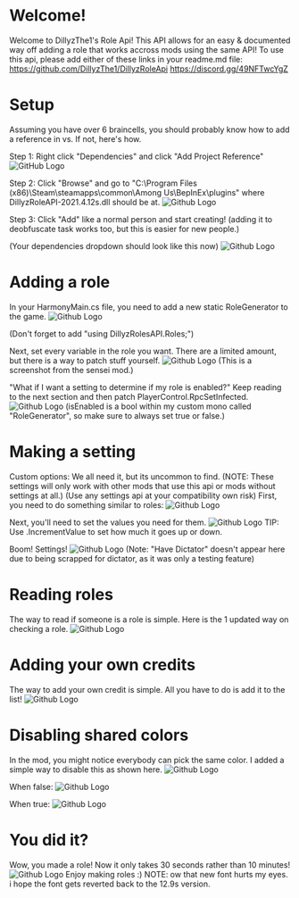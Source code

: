 # Welcome!
Welcome to DillyzThe1's Role Api!
This API allows for an easy & documented way off adding a role that works accross mods using the same API!
To use this api, please add either of these links in your readme.md file:
https://github.com/DillyzThe1/DillyzRoleApi
https://discord.gg/49NFTwcYgZ

# Setup
Assuming you have over 6 braincells, you should probably know how to add a reference in vs.
If not, here's how.

Step 1: Right click "Dependencies" and click "Add Project Reference"
![GitHub Logo](/instructions/pics/addref.png)

Step 2: Click "Browse" and go to "C:\Program Files (x86)\Steam\steamapps\common\Among Us\BepInEx\plugins" where DillyzRoleAPI-2021.4.12s.dll should be at.
![Github Logo](/instructions/pics/browse.png)

Step 3: Click "Add" like a normal person and start creating! 
(adding it to deobfuscate task works too, but this is easier for new people.)

(Your dependencies dropdown should look like this now)
![Github Logo](/instructions/pics/depend.png)

# Adding a role 
In your HarmonyMain.cs file, you need to add a new static RoleGenerator to the game.
![Github Logo](/instructions/pics/rolegen.png)

(Don't forget to add "using DillyzRolesAPI.Roles;")

Next, set every variable in the role you want.
There are a limited amount, but there is a way to patch stuff yourself.
![Github Logo](/instructions/pics/roleenable.png)
(This is a screenshot from the sensei mod.)

"What if I want a setting to determine if my role is enabled?"
Keep reading to the next section and then patch PlayerControl.RpcSetInfected.
![Github Logo](/instructions/pics/rpcsetinfected.png)
(isEnabled is a bool within my custom mono called "RoleGenerator", so make sure to always set true or false.)

# Making a setting
Custom options: We all need it, but its uncommon to find.
(NOTE: These settings will only work with other mods that use this api or mods without settings at all.)
(Use any settings api at your compatibility own risk)
First, you need to do something similar to roles:
![Github Logo](/instructions/pics/options.png)

Next, you'll need to set the values you need for them.
![Github Logo](/instructions/pics/boolandnumb.png)
TIP: Use .IncrementValue to set how much it goes up or down.

Boom! Settings!
![Github Logo](/instructions/pics/lmaoileakmyownmods.png)
(Note: "Have Dictator" doesn't appear here due to being scrapped for dictator, as it was only a testing feature)

# Reading roles
The way to read if someone is a role is simple.
Here is the 1 updated way on checking a role.
![Github Logo](/instructions/pics/rolecheck.png)

# Adding your own credits
The way to add your own credit is simple.
All you have to do is add it to the list!
![Github Logo](/instructions/pics/credits.png)

# Disabling shared colors
In the mod, you might notice everybody can pick the same color.
I added a simple way to disable this as shown here.
![Github Logo](/instructions/pics/yoink.png)

When false:
![Github Logo](/instructions/pics/false.png)

When true:
![Github Logo](/instructions/pics/true.png)

# You did it?
Wow, you made a role!
Now it only takes 30 seconds rather than 10 minutes!
![Github Logo](/instructions/pics/crewpostor.png)
Enjoy making roles :)
NOTE: ow that new font hurts my eyes. i hope the font gets reverted back to the 12.9s version.
